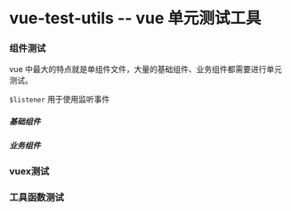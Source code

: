 # vue-test-utils -- vue 单元测试工具

### 组件测试
vue 中最大的特点就是单组件文件，大量的基础组件、业务组件都需要进行单元测试。

`$listener` 用于使用监听事件

##### 基础组件

##### 业务组件

### vuex测试


### 工具函数测试


